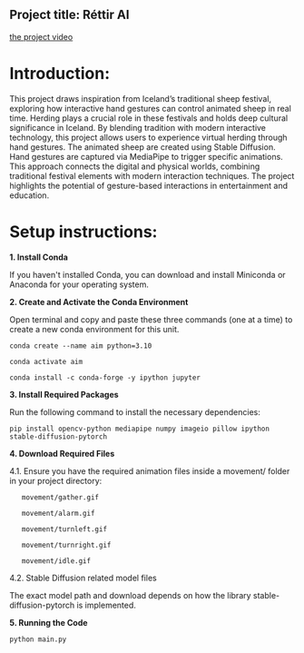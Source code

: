 
## Project title: Réttir AI
[the project video](https://youtu.be/Dn9UeYrt50c)

# Introduction:

This project draws inspiration from Iceland’s traditional sheep festival, exploring how interactive hand 
gestures can control animated sheep in real time. Herding plays a crucial role in these festivals and holds 
deep cultural significance in Iceland. By blending tradition with modern interactive technology, this 
project allows users to experience virtual herding through hand gestures.
The animated sheep are created using Stable Diffusion. Hand gestures are captured via MediaPipe to 
trigger specific animations. This approach connects the digital and physical worlds, combining 
traditional festival elements with modern interaction techniques. The project highlights the potential of 
gesture-based interactions in entertainment and education.

# Setup instructions:


**1. Install Conda**

If you haven't installed Conda, you can download and install Miniconda or Anaconda for your operating system.

**2. Create and Activate the Conda Environment**

Open terminal and copy and paste these three commands (one at a time) to create a new conda environment for this unit.

```
conda create --name aim python=3.10
```

```
conda activate aim
```

```
conda install -c conda-forge -y ipython jupyter
```

**3. Install Required Packages**

Run the following command to install the necessary dependencies:

```
pip install opencv-python mediapipe numpy imageio pillow ipython stable-diffusion-pytorch
```

**4. Download Required Files**

  4.1. Ensure you have the required animation files inside a movement/ folder in your project directory:

       movement/gather.gif

       movement/alarm.gif

       movement/turnleft.gif

       movement/turnright.gif

       movement/idle.gif

   4.2. Stable Diffusion related model files

   The exact model path and download depends on how the library stable-diffusion-pytorch is implemented.

**5. Running the Code**

```
python main.py
```

